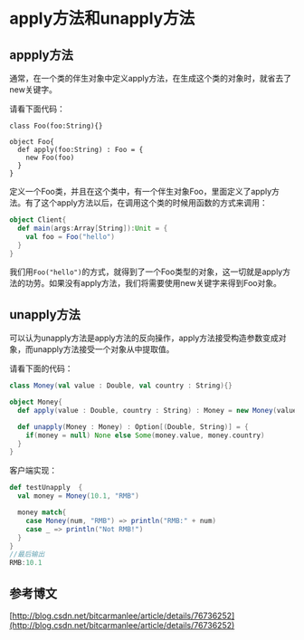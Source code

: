 # apply方法和unapply方法

## appply方法

通常，在一个类的伴生对象中定义apply方法，在生成这个类的对象时，就省去了new关键字。

请看下面代码：

```
class Foo(foo:String){}

object Foo{
  def apply(foo:String) : Foo = {
    new Foo(foo)
  }
}
```
定义一个Foo类，并且在这个类中，有一个伴生对象Foo，里面定义了apply方法。有了这个apply方法以后，在调用这个类的时候用函数的方式来调用：
```scala
object Client{
  def main(args:Array[String]):Unit = {
    val foo = Foo("hello")
  }
}
```
我们用`Foo("hello")`的方式，就得到了一个Foo类型的对象，这一切就是apply方法的功劳。如果没有apply方法，我们将需要使用new关键字来得到Foo对象。

## unapply方法

可以认为unapply方法是apply方法的反向操作，apply方法接受构造参数变成对象，而unapply方法接受一个对象从中提取值。

请看下面的代码：
```scala
class Money(val value : Double, val country : String){}

object Money{
  def apply(value : Double, country : String) : Money = new Money(value, country)

  def unapply(Money : Money) : Option[(Double, String)] = {
    if(money = null) None else Some(money.value, money.country)
  }
}
```
客户端实现：
```scala
def testUnapply  {
  val money = Money(10.1, "RMB")

  money match{
    case Money(num, "RMB") => println("RMB:" + num)
    case _ => println("Not RMB!")
  }
}
//最后输出
RMB:10.1
```

## 参考博文

[http://blog.csdn.net/bitcarmanlee/article/details/76736252](http://blog.csdn.net/bitcarmanlee/article/details/76736252)
